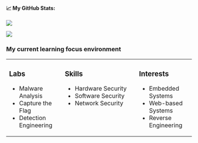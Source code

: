 <!--
**aptnetdb/aptnetdb** is a ✨ _special_ ✨ repository because its `README.md` (this file) appears on your GitHub profile.

Here are some ideas to get you started:

- 🔭 I’m currently working on ...
- 🌱 I’m currently learning ...
- 👯 I’m looking to collaborate on ...
- 🤔 I’m looking for help with ...
- 💬 Ask me about ...
- 📫 How to reach me: ...
- 😄 Pronouns: ...
- ⚡ Fun fact: ...
-->

#### &#x1f4c8; My GitHub Stats:

![](https://github-readme-stats.vercel.app/api?username=aptnetdb&theme=dark&show_border=false&include_all_commits=false&count_private=false) <br/>

![](https://nirzak-streak-stats.vercel.app/?user=aptnetdb&theme=dark&hide_border=false) <br/>


### My current learning focus environment

<table><tr><td valign="top" width="30%">

### Labs
- Malware Analysis
- Capture the Flag
- Detection Engineering

</td><td valign="top" width="40%">

### Skills
- Hardware Security
- Software Security
- Network Security

</td><td valign="top" width="30%">

### Interests
- Embedded Systems
- Web-based Systems
- Reverse Engineering

</td></tr></table>
